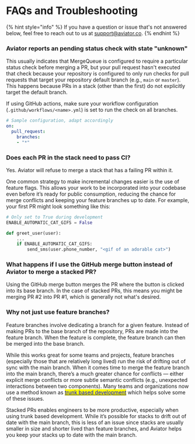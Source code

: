 # FAQs and Troubleshooting

{% hint style="info" %}
If you have a question or issue that's not answered below, feel free to reach out to us at [support@aviator.co](mailto:support@aviator.co).&#x20;
{% endhint %}

### Aviator reports an pending status check with state "unknown"

This usually indicates that MergeQueue is configured to require a particular status check before merging a PR, but your pull request hasn't executed that check because your repository is configured to only run checks for pull requests that target your repository default branch (e.g., `main` or `master`). This happens because PRs in a stack (other than the first) do not explicitly target the default branch.

If using GitHub actions, make sure your workflow configuration (`.github/workflows/<name>.yml`) is set to run the check on all branches.

```yaml
# Sample configuration, adapt accordingly
on:
  pull_request:
    branches:
    - "*"
```

### Does each PR in the stack need to pass CI?

Yes. Aviator will refuse to merge a stack that has a failing PR within it.

One common strategy to make incremental changes easier is the use of feature flags. This allows your work to be incorporated into your codebase even before it’s ready for public consumption, reducing the chance for merge conflicts and keeping your feature branches up to date. For example, your first PR might look something like this:

```python
# Only set to True during development
ENABLE_AUTOMATIC_CAT_GIFS = False

def greet_user(user):
    ...
    if ENABLE_AUTOMATIC_CAT_GIFS:
        send_sms(user.phone_number, "<gif of an adorable cat>")
```

### What happens if I use the GitHub merge button instead of Aviator to merge a stacked PR?

Using the GitHub merge button merges the PR where the button is clicked into its base branch. In the case of stacked PRs, this means you might be merging PR #2 into PR #1, which is generally not what's desired.

### Why not just use feature branches?

Feature branches involve dedicating a branch for a given feature. Instead of making PRs to the base branch of the repository, PRs are made into the feature branch. When the feature is complete, the feature branch can then be merged into the base branch.

While this works great for some teams and projects, feature branches (especially those that are relatively long lived) run the risk of drifting out of sync with the main branch. When it comes time to merge the feature branch into the main branch, there’s a much greater chance for conflicts — either explicit merge conflicts or more subtle semantic conflicts (e.g., unexpected interactions between two components). Many teams and organizations now use a method known as [<mark style="color:blue;">trunk based development</mark>](https://www.atlassian.com/continuous-delivery/continuous-integration/trunk-based-development) which helps solve some of these issues.

Stacked PRs enables engineers to be more productive, especially when using trunk based development. While it’s possible for stacks to drift out of date with the main branch, this is less of an issue since stacks are usually smaller in size and shorter lived than feature branches, and Aviator helps you keep your stacks up to date with the main branch.
